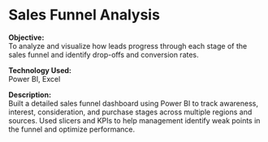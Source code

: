 # Sales Funnel Analysis

**Objective:**  
To analyze and visualize how leads progress through each stage of the sales funnel and identify drop-offs and conversion rates.

**Technology Used:**  
Power BI, Excel

**Description:**  
Built a detailed sales funnel dashboard using Power BI to track awareness, interest, consideration, and purchase stages across multiple regions and sources. Used slicers and KPIs to help management identify weak points in the funnel and optimize performance.
